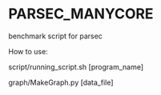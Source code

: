 # PARSEC_MANYCORE
benchmark script for parsec

How to use:

script/running_script.sh [program_name]

graph/MakeGraph.py [data_file]
